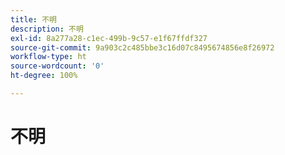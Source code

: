 ```yaml
---
title: 不明
description: 不明
exl-id: 8a277a28-c1ec-499b-9c57-e1f67ffdf327
source-git-commit: 9a903c2c485bbe3c16d07c8495674856e8f26972
workflow-type: ht
source-wordcount: '0'
ht-degree: 100%

---
```


# 不明

